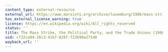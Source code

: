 ```yaml
---
content_type: external-resource
external_url: https://www.marxists.org/archive/luxemburg/1906/mass-strike/index.htm
has_external_license_warning: true
license: https://en.wikipedia.org/wiki/All_rights_reserved
status: ''
title: The Mass Strike, the Political Party, and the Trade Unions (1906)
uid: cf22ca84-26c3-41b7-828f-f23690a271d8
wayback_url: ''
---
```

